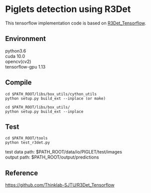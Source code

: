 # Piglets detection using R3Det
This tensorflow implementation code is based on [R3Det_Tensorflow](https://github.com/Thinklab-SJTU/R3Det_Tensorflow).


## Environment
python3.6  
cuda 10.0  
opencv(cv2)  
tensorflow-gpu 1.13  



## Compile
```
cd $PATH_ROOT/libs/box_utils/cython_utils
python setup.py build_ext --inplace (or make)

cd $PATH_ROOT/libs/box_utils/
python setup.py build_ext --inplace
```


## Test
```
cd $PATH_ROOT/tools
python test_r3det.py 
```
test data path: $PATH_ROOT/data/io/PIGLET/test/images  
output path: $PATH_ROOT/output/predictions


## Reference
https://github.com/Thinklab-SJTU/R3Det_Tensorflow
